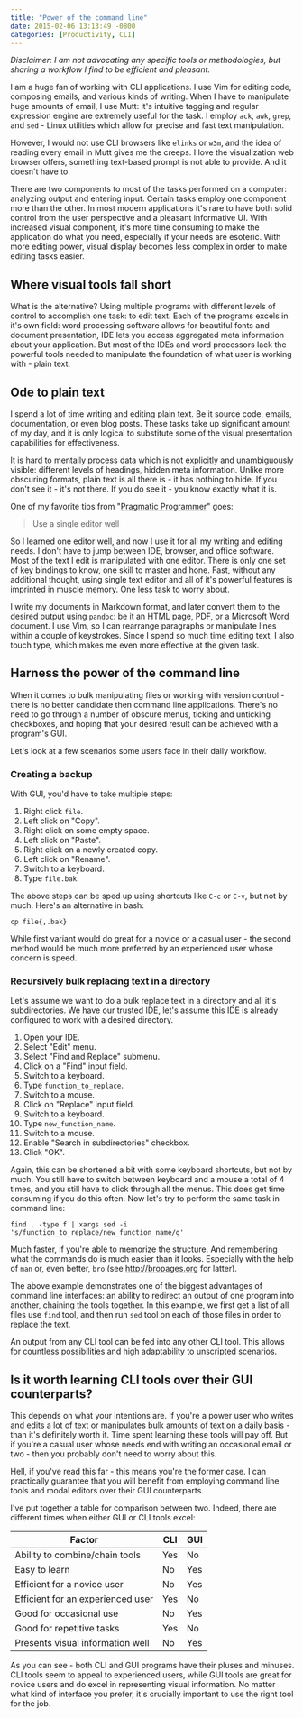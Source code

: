 ```yaml
---
title: "Power of the command line"
date: 2015-02-06 13:13:49 -0800
categories: [Productivity, CLI]
---
```


*Disclaimer: I am not advocating any specific tools or methodologies, but
sharing a workflow I find to be efficient and pleasant.*

I am a huge fan of working with CLI applications. I use Vim for editing code,
composing emails, and various kinds of writing. When I have to manipulate huge
amounts of email, I use Mutt: it's intuitive tagging and regular expression
engine are extremely useful for the task. I employ `ack`, `awk`, `grep`, and
`sed` - Linux utilities which allow for precise and fast text manipulation.

However, I would not use CLI browsers like `elinks` or `w3m`, and the idea of
reading every email in Mutt gives me the creeps. I love the visualization web
browser offers, something text-based prompt is not able to provide. And it
doesn't have to.

There are two components to most of the tasks performed on a computer: analyzing
output and entering input. Certain tasks employ one component more than the
other. In most modern applications it's rare to have both solid control from
the user perspective and a pleasant informative UI. With increased visual
component, it's more time consuming to make the application do what you need,
especially if your needs are esoteric. With more editing power, visual display
becomes less complex in order to make editing tasks easier.

## Where visual tools fall short

What is the alternative? Using multiple programs with different levels of
control to accomplish one task: to edit text. Each of the programs excels in
it's own field: word processing software allows for beautiful fonts and document
presentation, IDE lets you access aggregated meta information about your
application. But most of the IDEs and word processors lack the powerful tools
needed to manipulate the foundation of what user is working with - plain text.

## Ode to plain text

I spend a lot of time writing and editing plain text. Be it source code, emails,
documentation, or even blog posts. These tasks take up significant amount of my
day, and it is only logical to substitute some of the visual presentation
capabilities for effectiveness.

It is hard to mentally process data which is not explicitly and unambiguously
visible: different levels of headings, hidden meta information. Unlike more
obscuring formats, plain text is all there is - it has nothing to hide. If you
don't see it - it's not there. If you do see it - you know exactly what it is.

One of my favorite tips from "[Pragmatic Programmer][1]" goes:

> Use a single editor well

So I learned one editor well, and now I use it for all my writing and editing
needs. I don't have to jump between IDE, browser, and office software. Most of
the text I edit is manipulated with one editor. There is only one set of key
bindings to know, one skill to master and hone. Fast, without any additional
thought, using single text editor and all of it's powerful features is imprinted
in muscle memory. One less task to worry about.

I write my documents in Markdown format, and later convert them to the desired
output using `pandoc`: be it an HTML page, PDF, or a Microsoft Word document. I
use Vim, so I can rearrange paragraphs or manipulate lines within a couple of
keystrokes. Since I spend so much time editing text, I also touch type, which
makes me even more effective at the given task.

## Harness the power of the command line

When it comes to bulk manipulating files or working with version control -
there is no better candidate then command line applications. There's no need to
go through a number of obscure menus, ticking and unticking checkboxes, and
hoping that your desired result can be achieved with a program's GUI.

Let's look at a few scenarios some users face in their daily workflow.

### Creating a backup

With GUI, you'd have to take multiple steps:

1. Right click `file`.
2. Left click on "Copy".
3. Right click on some empty space.
4. Left click on "Paste".
5. Right click on a newly created copy.
6. Left click on "Rename".
7. Switch to a keyboard.
8. Type `file.bak`.

The above steps can be sped up using shortcuts like `C-c` or `C-v`, but not by
much. Here's an alternative in bash:

    cp file{,.bak}

While first variant would do great for a novice or a casual user - the second
method would be much more preferred by an experienced user whose concern is
speed.

### Recursively bulk replacing text in a directory

Let's assume we want to do a bulk replace text in a directory and all it's
subdirectories. We have our trusted IDE, let's assume this IDE is already
configured to work with a desired directory.

1. Open your IDE.
2. Select "Edit" menu.
3. Select "Find and Replace" submenu.
4. Click on a "Find" input field.
5. Switch to a keyboard.
6. Type `function_to_replace`.
7. Switch to a mouse.
8. Click on "Replace" input field.
9. Switch to a keyboard.
10. Type `new_function_name`.
11. Switch to a mouse.
12. Enable "Search in subdirectories" checkbox.
13. Click "OK".

Again, this can be shortened a bit with some keyboard shortcuts, but not by
much. You still have to switch between keyboard and a mouse a total of 4 times,
and you still have to click through all the menus. This does get time consuming
if you do this often. Now let's try to perform the same task in command line:

	find . -type f | xargs sed -i 's/function_to_replace/new_function_name/g'

Much faster, if you're able to memorize the structure. And remembering what the
commands do is much easier than it looks. Especially with the help of `man` or,
even better, `bro` (see <http://bropages.org> for latter).

The above example demonstrates one of the biggest advantages of command line
interfaces: an ability to redirect an output of one program into another,
chaining the tools together. In this example, we first get a list of all files
use `find` tool, and then run `sed` tool on each of those files in order to
replace the text.

An output from any CLI tool can be fed into any other CLI tool. This allows for
countless possibilities and high adaptability to unscripted scenarios.

## Is it worth learning CLI tools over their GUI counterparts?

This depends on what your intentions are. If you're a power user who writes and
edits a lot of text or manipulates bulk amounts of text on a daily basis - than
it's definitely worth it. Time spent learning these tools will pay off. But if
you're a casual user whose needs end with writing an occasional email or two -
then you probably don't need to worry about this.

Hell, if you've read this far - this means you're the former case. I can
practically guarantee that you will benefit from employing command line tools
and modal editors over their GUI counterparts.

I've put together a table for comparison between two. Indeed, there are
different times when either GUI or CLI tools excel:

| Factor                            | CLI | GUI |
|-----------------------------------|-----|-----|
| Ability to combine/chain tools    | Yes | No  |
| Easy to learn                     | No  | Yes |
| Efficient for a novice user       | No  | Yes |
| Efficient for an experienced user | Yes | No  |
| Good for occasional use           | No  | Yes |
| Good for repetitive tasks         | Yes | No  |
| Presents visual information well  | No  | Yes |

As you can see - both CLI and GUI programs have their pluses and minuses. CLI
tools seem to appeal to experienced users, while GUI tools are great for novice
users and do excel in representing visual information. No matter what kind of
interface you prefer, it's crucially important to use the right tool for the job.

[1]: http://amzn.to/1yRe6Th
